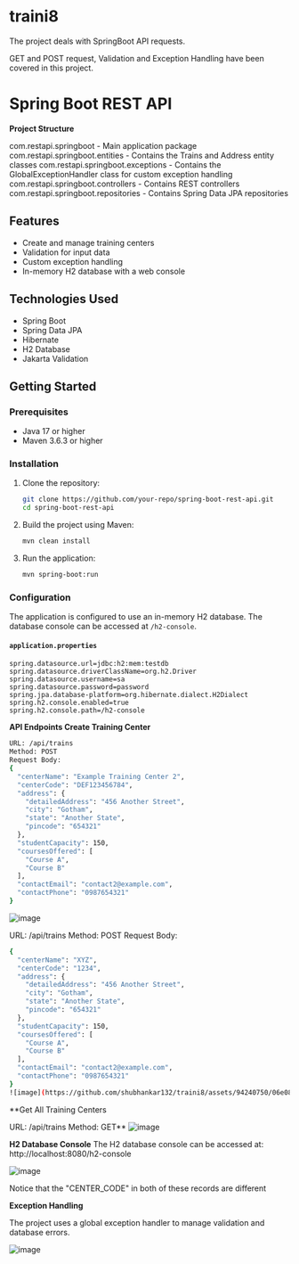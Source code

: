 # traini8
The project deals with SpringBoot API requests. 

GET and POST request, Validation and Exception Handling have been covered in this project. 
# Spring Boot REST API

**Project Structure**

com.restapi.springboot - Main application package
com.restapi.springboot.entities - Contains the Trains and Address entity classes
com.restapi.springboot.exceptions - Contains the GlobalExceptionHandler class for custom exception handling
com.restapi.springboot.controllers - Contains REST controllers
com.restapi.springboot.repositories - Contains Spring Data JPA repositories


## Features

- Create and manage training centers
- Validation for input data
- Custom exception handling
- In-memory H2 database with a web console

## Technologies Used

- Spring Boot
- Spring Data JPA
- Hibernate
- H2 Database
- Jakarta Validation

## Getting Started

### Prerequisites

- Java 17 or higher
- Maven 3.6.3 or higher

### Installation

1. Clone the repository:
    ```sh
    git clone https://github.com/your-repo/spring-boot-rest-api.git
    cd spring-boot-rest-api
    ```

2. Build the project using Maven:
    ```sh
    mvn clean install
    ```

3. Run the application:
    ```sh
    mvn spring-boot:run
    ```

### Configuration

The application is configured to use an in-memory H2 database. The database console can be accessed at `/h2-console`.

#### `application.properties`

```properties
spring.datasource.url=jdbc:h2:mem:testdb
spring.datasource.driverClassName=org.h2.Driver
spring.datasource.username=sa
spring.datasource.password=password
spring.jpa.database-platform=org.hibernate.dialect.H2Dialect
spring.h2.console.enabled=true
spring.h2.console.path=/h2-console
```


**API Endpoints
Create Training Center**
```sh
URL: /api/trains
Method: POST
Request Body:
{
  "centerName": "Example Training Center 2",
  "centerCode": "DEF123456784",
  "address": {
    "detailedAddress": "456 Another Street",
    "city": "Gotham",
    "state": "Another State",
    "pincode": "654321"
  },
  "studentCapacity": 150,
  "coursesOffered": [
    "Course A",
    "Course B"
  ],
  "contactEmail": "contact2@example.com",
  "contactPhone": "0987654321"
}
```
![image](https://github.com/shubhankar132/traini8/assets/94240750/34195a9e-4af1-4d47-947a-07865464104f)



URL: /api/trains
Method: POST
Request Body:
```sh
{
  "centerName": "XYZ",
  "centerCode": "1234",
  "address": {
    "detailedAddress": "456 Another Street",
    "city": "Gotham",
    "state": "Another State",
    "pincode": "654321"
  },
  "studentCapacity": 150,
  "coursesOffered": [
    "Course A",
    "Course B"
  ],
  "contactEmail": "contact2@example.com",
  "contactPhone": "0987654321"
}
![image](https://github.com/shubhankar132/traini8/assets/94240750/06e085ef-b092-4ca8-a10a-18daf827fb54)
```
**Get All Training Centers

URL: /api/trains
Method: GET**
![image](https://github.com/shubhankar132/traini8/assets/94240750/3ca4c6f3-011d-4a58-9aab-669860c478f4)


**H2 Database Console**
The H2 database console can be accessed at: http://localhost:8080/h2-console

![image](https://github.com/shubhankar132/traini8/assets/94240750/f98b0aaa-8a5e-4f9c-ac53-b3c52a3d2ea9)

Notice that the "CENTER_CODE" in both of these records are different


**Exception Handling**

The project uses a global exception handler to manage validation and database errors.

![image](https://github.com/shubhankar132/traini8/assets/94240750/fd3b91a1-ff8e-4d68-98c6-a7f5bee17838)
